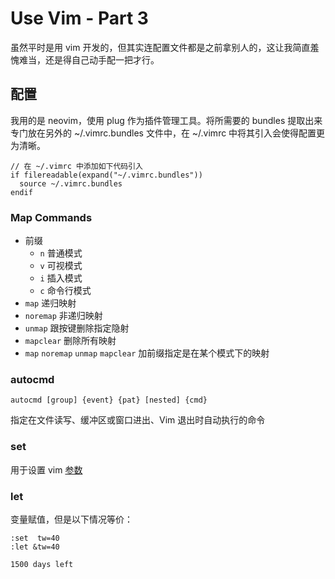 # Use Vim - Part 3
虽然平时是用 vim 开发的，但其实连配置文件都是之前拿别人的，这让我简直羞愧难当，还是得自己动手配一把才行。

## 配置
我用的是 neovim，使用 plug 作为插件管理工具。将所需要的 bundles 提取出来专门放在另外的 ~/.vimrc.bundles 文件中，在 ~/.vimrc 中将其引入会使得配置更为清晰。

```
// 在 ~/.vimrc 中添加如下代码引入
if filereadable(expand("~/.vimrc.bundles"))
  source ~/.vimrc.bundles
endif
```
### Map Commands
* 前缀
    * `n` 普通模式
    * `v` 可视模式
    * `i` 插入模式
    * `c` 命令行模式
* `map` 递归映射
* `noremap` 非递归映射
* `unmap` 跟按键删除指定隐射
* `mapclear` 删除所有映射
* `map` `noremap` `unmap` `mapclear` 加前缀指定是在某个模式下的映射

###  autocmd

```
autocmd [group] {event} {pat} [nested] {cmd}
```

指定在文件读写、缓冲区或窗口进出、Vim 退出时自动执行的命令
### set
用于设置 vim [参数]
### let
变量赋值，但是以下情况等价：

```
:set  tw=40
:let &tw=40
```

[参数]:http://vimdoc.sourceforge.net/htmldoc/options.html

`1500 days left`

